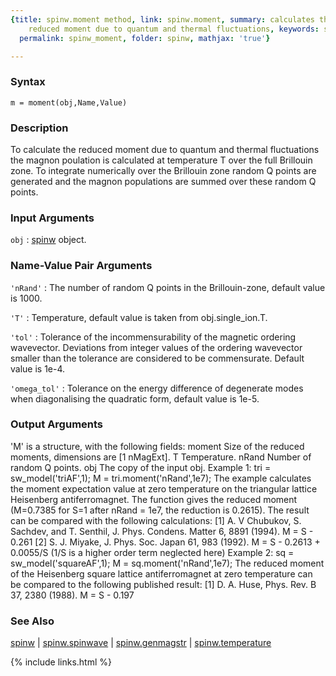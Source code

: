 ```yaml
---
{title: spinw.moment method, link: spinw.moment, summary: calculates the size of the
    reduced moment due to quantum and thermal fluctuations, keywords: sample, sidebar: sw_sidebar,
  permalink: spinw_moment, folder: spinw, mathjax: 'true'}

---
```


### Syntax

`m = moment(obj,Name,Value)`

### Description

To calculate the reduced moment due to quantum and thermal fluctuations
the magnon poulation is calculated at temperature T over the full
Brillouin zone. To integrate numerically over the Brillouin zone random Q
points are generated and the magnon populations are summed over these
random Q points.
 

### Input Arguments

`obj`
: [spinw](spinw) object.

### Name-Value Pair Arguments

`'nRand'`
: The number of random Q points in the Brillouin-zone,
  default value is 1000.

`'T'`
: Temperature, default value is taken from obj.single_ion.T.

`'tol'`
: Tolerance of the incommensurability of the magnetic
  ordering wavevector. Deviations from integer values of the
  ordering wavevector smaller than the tolerance are
  considered to be commensurate. Default value is 1e-4.

`'omega_tol'`
: Tolerance on the energy difference of degenerate modes when
  diagonalising the quadratic form, default value is 1e-5.

### Output Arguments

'M' is a structure, with the following fields:
moment        Size of the reduced moments, dimensions are [1 nMagExt].
T           	Temperature.
nRand         Number of random Q points.
obj           The copy of the input obj.
Example 1:
tri = sw_model('triAF',1);
M = tri.moment('nRand',1e7);
The example calculates the moment expectation value at zero temperature
on the triangular lattice Heisenberg antiferromagnet. The function gives
the reduced moment (M=0.7385 for S=1 after nRand = 1e7, the reduction is
0.2615). The result can be compared with the following calculations:
[1] A. V Chubukov, S. Sachdev, and T. Senthil, J. Phys. Condens. Matter 6, 8891 (1994).
M = S - 0.261
[2] S. J. Miyake, J. Phys. Soc. Japan 61, 983 (1992).
M = S - 0.2613 + 0.0055/S (1/S is a higher order term neglected here)
Example 2:
sq = sw_model('squareAF',1);
M = sq.moment('nRand',1e7);
The reduced moment of the Heisenberg square lattice antiferromagnet at
zero temperature can be compared to the following published result:
[1] D. A. Huse, Phys. Rev. B 37, 2380 (1988).
M = S - 0.197

### See Also

[spinw](spinw) \| [spinw.spinwave](spinw_spinwave) \| [spinw.genmagstr](spinw_genmagstr) \| [spinw.temperature](spinw_temperature)

{% include links.html %}
